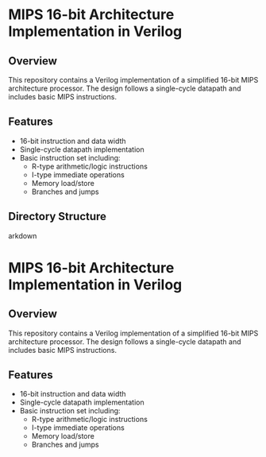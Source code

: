 # MIPS 16-bit Architecture Implementation in Verilog

## Overview
This repository contains a Verilog implementation of a simplified 16-bit MIPS architecture processor. The design follows a single-cycle datapath and includes basic MIPS instructions.

## Features
- 16-bit instruction and data width
- Single-cycle datapath implementation
- Basic instruction set including:
  - R-type arithmetic/logic instructions
  - I-type immediate operations
  - Memory load/store
  - Branches and jumps

## Directory Structure
arkdown
# MIPS 16-bit Architecture Implementation in Verilog

## Overview
This repository contains a Verilog implementation of a simplified 16-bit MIPS architecture processor. The design follows a single-cycle datapath and includes basic MIPS instructions.

## Features
- 16-bit instruction and data width
- Single-cycle datapath implementation
- Basic instruction set including:
  - R-type arithmetic/logic instructions
  - I-type immediate operations
  - Memory load/store
  - Branches and jumps

